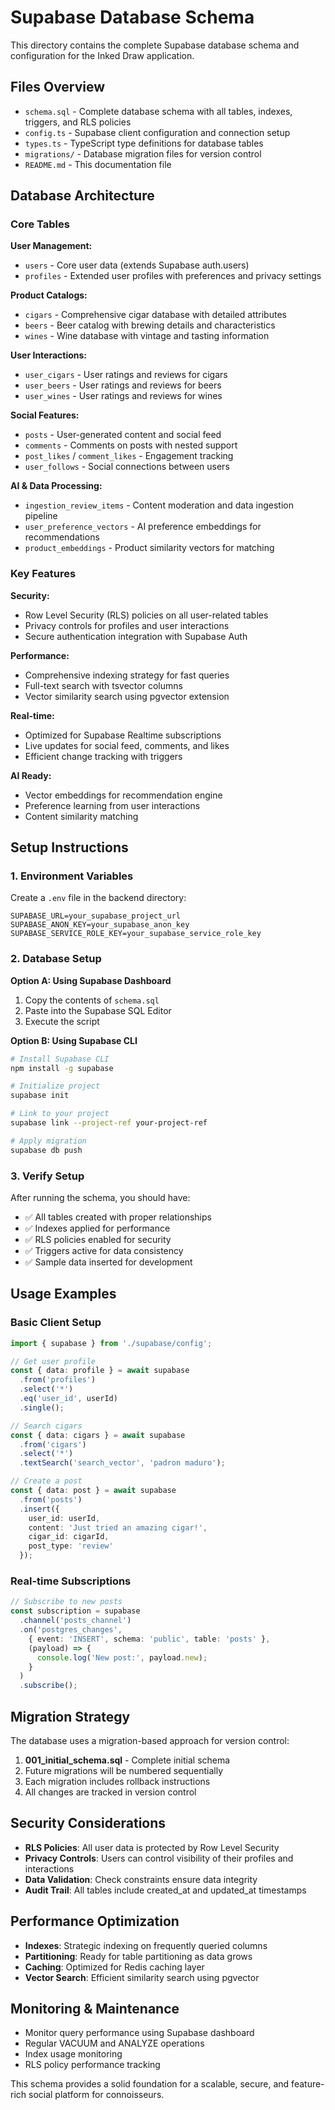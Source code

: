 # Supabase Database Schema

This directory contains the complete Supabase database schema and configuration for the Inked Draw application.

## Files Overview

- `schema.sql` - Complete database schema with all tables, indexes, triggers, and RLS policies
- `config.ts` - Supabase client configuration and connection setup
- `types.ts` - TypeScript type definitions for database tables
- `migrations/` - Database migration files for version control
- `README.md` - This documentation file

## Database Architecture

### Core Tables

**User Management:**
- `users` - Core user data (extends Supabase auth.users)
- `profiles` - Extended user profiles with preferences and privacy settings

**Product Catalogs:**
- `cigars` - Comprehensive cigar database with detailed attributes
- `beers` - Beer catalog with brewing details and characteristics
- `wines` - Wine database with vintage and tasting information

**User Interactions:**
- `user_cigars` - User ratings and reviews for cigars
- `user_beers` - User ratings and reviews for beers  
- `user_wines` - User ratings and reviews for wines

**Social Features:**
- `posts` - User-generated content and social feed
- `comments` - Comments on posts with nested support
- `post_likes` / `comment_likes` - Engagement tracking
- `user_follows` - Social connections between users

**AI & Data Processing:**
- `ingestion_review_items` - Content moderation and data ingestion pipeline
- `user_preference_vectors` - AI preference embeddings for recommendations
- `product_embeddings` - Product similarity vectors for matching

### Key Features

**Security:**
- Row Level Security (RLS) policies on all user-related tables
- Privacy controls for profiles and user interactions
- Secure authentication integration with Supabase Auth

**Performance:**
- Comprehensive indexing strategy for fast queries
- Full-text search with tsvector columns
- Vector similarity search using pgvector extension

**Real-time:**
- Optimized for Supabase Realtime subscriptions
- Live updates for social feed, comments, and likes
- Efficient change tracking with triggers

**AI Ready:**
- Vector embeddings for recommendation engine
- Preference learning from user interactions
- Content similarity matching

## Setup Instructions

### 1. Environment Variables

Create a `.env` file in the backend directory:

```env
SUPABASE_URL=your_supabase_project_url
SUPABASE_ANON_KEY=your_supabase_anon_key
SUPABASE_SERVICE_ROLE_KEY=your_supabase_service_role_key
```

### 2. Database Setup

**Option A: Using Supabase Dashboard**
1. Copy the contents of `schema.sql`
2. Paste into the Supabase SQL Editor
3. Execute the script

**Option B: Using Supabase CLI**
```bash
# Install Supabase CLI
npm install -g supabase

# Initialize project
supabase init

# Link to your project
supabase link --project-ref your-project-ref

# Apply migration
supabase db push
```

### 3. Verify Setup

After running the schema, you should have:
- ✅ All tables created with proper relationships
- ✅ Indexes applied for performance
- ✅ RLS policies enabled for security
- ✅ Triggers active for data consistency
- ✅ Sample data inserted for development

## Usage Examples

### Basic Client Setup

```typescript
import { supabase } from './supabase/config';

// Get user profile
const { data: profile } = await supabase
  .from('profiles')
  .select('*')
  .eq('user_id', userId)
  .single();

// Search cigars
const { data: cigars } = await supabase
  .from('cigars')
  .select('*')
  .textSearch('search_vector', 'padron maduro');

// Create a post
const { data: post } = await supabase
  .from('posts')
  .insert({
    user_id: userId,
    content: 'Just tried an amazing cigar!',
    cigar_id: cigarId,
    post_type: 'review'
  });
```

### Real-time Subscriptions

```typescript
// Subscribe to new posts
const subscription = supabase
  .channel('posts_channel')
  .on('postgres_changes', 
    { event: 'INSERT', schema: 'public', table: 'posts' },
    (payload) => {
      console.log('New post:', payload.new);
    }
  )
  .subscribe();
```

## Migration Strategy

The database uses a migration-based approach for version control:

1. **001_initial_schema.sql** - Complete initial schema
2. Future migrations will be numbered sequentially
3. Each migration includes rollback instructions
4. All changes are tracked in version control

## Security Considerations

- **RLS Policies**: All user data is protected by Row Level Security
- **Privacy Controls**: Users can control visibility of their profiles and interactions
- **Data Validation**: Check constraints ensure data integrity
- **Audit Trail**: All tables include created_at and updated_at timestamps

## Performance Optimization

- **Indexes**: Strategic indexing on frequently queried columns
- **Partitioning**: Ready for table partitioning as data grows
- **Caching**: Optimized for Redis caching layer
- **Vector Search**: Efficient similarity search using pgvector

## Monitoring & Maintenance

- Monitor query performance using Supabase dashboard
- Regular VACUUM and ANALYZE operations
- Index usage monitoring
- RLS policy performance tracking

This schema provides a solid foundation for a scalable, secure, and feature-rich social platform for connoisseurs.
